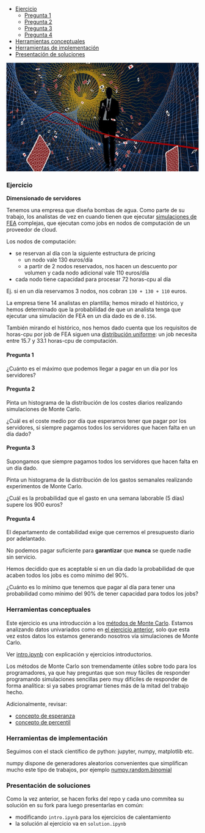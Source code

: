 * [Ejercicio](#ejercicio)
  * [Pregunta 1](#pregunta-1)
  * [Pregunta 2](#pregunta-2)
  * [Pregunta 3](#pregunta-3)
  * [Pregunta 4](#pregunta-4)
* [Herramientas conceptuales](#herramientas-conceptuales)
* [Herramientas de implementación](#herramientas-de-implementación)
* [Presentación de soluciones](#presentación-de-soluciones)

![casino_royale](casino_royale.jpg)

### Ejercicio

**Dimensionado de servidores**

Tenemos una empresa que diseña bombas de agua. Como parte de su trabajo, los analistas de vez en cuando tienen que ejecutar [simulaciones de FEA](https://en.wikipedia.org/wiki/Finite_element_method) complejas, que ejecutan como jobs en nodos de computación de un proveedor de cloud.

Los nodos de computación:
* se reservan al día con la siguiente estructura de pricing
  * un nodo vale 130 euros/día
  * a partir de 2 nodos reservados, nos hacen un descuento por volumen y cada nodo adicional vale 110 euros/día
* cada nodo tiene capacidad para procesar 72 horas-cpu al día

Ej. si en un día reservamos 3 nodos, nos cobran `130 + 130 + 110` euros.

La empresa tiene 14 analistas en plantilla; hemos mirado el histórico, y hemos determinado que la probabilidad de que un analista tenga que ejecutar una simulación de FEA en un día dado es de `0.156`.

También mirando el histórico, nos hemos dado cuenta que los requisitos de horas-cpu por job de FEA siguen una [distribución uniforme](https://en.wikipedia.org/wiki/Uniform_distribution_(continuous)): un job necesita entre 15.7 y 33.1 horas-cpu de computación.

#### Pregunta 1

¿Cuánto es el máximo que podemos llegar a pagar en un día por los servidores?

#### Pregunta 2

Pinta un histograma de la distribución de los costes diarios realizando simulaciones de Monte Carlo.

¿Cuál es el coste medio por día que esperamos tener que pagar por los servidores, si siempre pagamos todos los servidores que hacen falta en un día dado?

#### Pregunta 3

Supongamos que siempre pagamos todos los servidores que hacen falta en un día dado.

Pinta un histograma de la distribución de los gastos semanales realizando experimentos de Monte Carlo.

¿Cuál es la probabilidad que el gasto en una semana laborable (5 días) supere los 900 euros?

#### Pregunta 4

El departamento de contabilidad exige que cerremos el presupuesto diario por adelantado.

No podemos pagar suficiente para **garantizar** que **nunca** se quede nadie sin servicio.

Hemos decidido que es aceptable si en un día dado la probabilidad de que acaben todos los jobs es como mínimo del 90%.

¿Cuánto es lo mínimo que tenemos que pagar al día para tener una probabilidad como mínimo del 90% de tener capacidad para todos los jobs?

### Herramientas conceptuales

Este ejercicio es una introducción a los [métodos de Monte Carlo](https://en.wikipedia.org/wiki/Monte_Carlo_method). Estamos analizando datos univariados como en [el ejercicio anterior](../datos_univariados_1), solo que esta vez estos datos los estamos generando nosotros vía simulaciones de Monte Carlo.

Ver [intro.ipynb](intro.ipynb) con explicación y ejercicios introductorios.

Los métodos de Monte Carlo son tremendamente útiles sobre todo para los programadores, ya que hay preguntas que son muy fáciles de responder programando simulaciones sencillas pero muy difíciles de responder de forma analítica: si ya sabes programar tienes más de la mitad del trabajo hecho.

Adicionalmente, revisar:

* [concepto de esperanza](https://en.wikipedia.org/wiki/Expected_value)
* [concepto de percentil](https://en.wikipedia.org/wiki/Percentile)

### Herramientas de implementación

Seguimos con el stack científico de python: jupyter, numpy, matplotlib etc.

numpy dispone de generadores aleatorios convenientes que simplifican mucho este tipo de trabajos, por ejemplo [numpy.random.binomial](https://numpy.org/doc/stable/reference/random/generated/numpy.random.binomial.html)

### Presentación de soluciones

Como la vez anterior, se hacen forks del repo y cada uno commitea su solución en su fork para luego presentarlas en común:
* modificando `intro.ipynb` para los ejercicios de calentamiento
* la solución al ejercicio va en `solution.ipynb`
